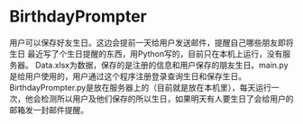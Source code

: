 # BirthdayPrompter
用户可以保存好友生日。这边会提前一天给用户发送邮件，提醒自己哪些朋友即将生日
最近写了个生日提醒的东西，用Python写的，目前只在本机上运行，没有服务器。
Data.xlsx为数据，保存的是注册的信息和用户保存的朋友生日。main.py是给用户使用的，用户通过这个程序注册登录查询生日和保存生日。BirthdayPrompter.py是放在服务器上的（目前就是放在本机里），每天运行一次，他会检测所以用户及他们保存的所以生日，如果明天有人要生日了会给用户的邮箱发一封邮件提醒。
